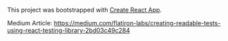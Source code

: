 This project was bootstrapped with [Create React App](https://github.com/facebook/create-react-app).

Medium Article: https://medium.com/flatiron-labs/creating-readable-tests-using-react-testing-library-2bd03c49c284
